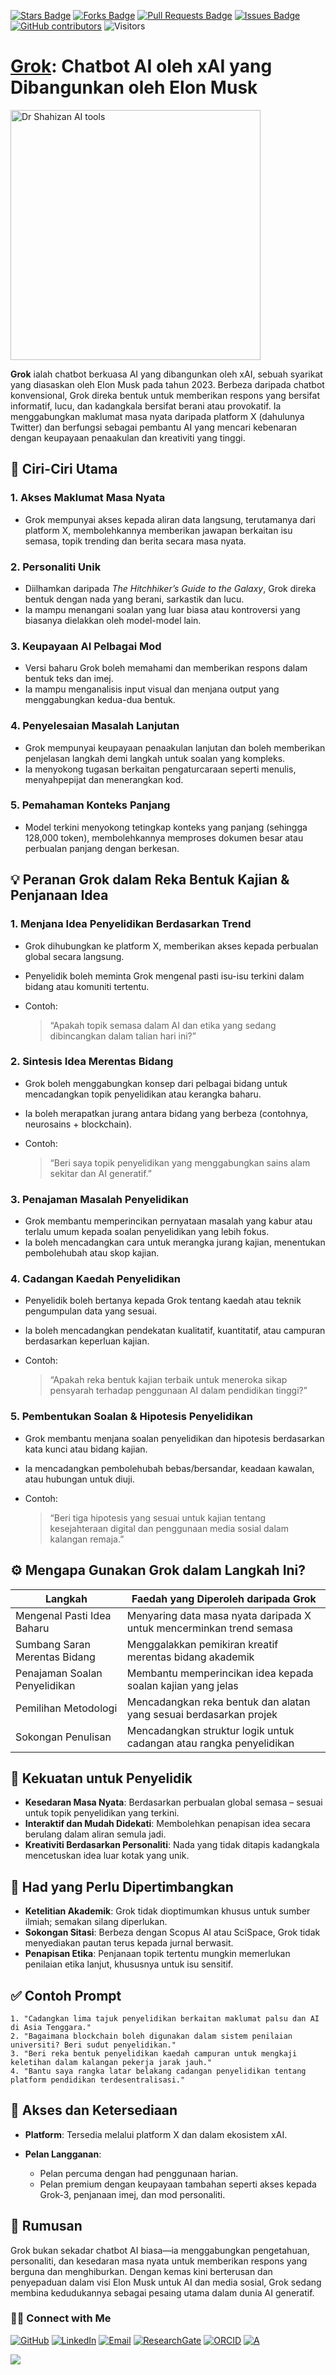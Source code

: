 <a href="https://github.com/drshahizan/short-course/stargazers"><img src="https://img.shields.io/github/stars/drshahizan/short-course" alt="Stars Badge"/></a>
<a href="https://github.com/drshahizan/short-course/network/members"><img src="https://img.shields.io/github/forks/drshahizan/short-course" alt="Forks Badge"/></a>
<a href="https://github.com/drshahizan/short-course/pulls"><img src="https://img.shields.io/github/issues-pr/drshahizan/short-course" alt="Pull Requests Badge"/></a>
<a href="https://github.com/drshahizan/short-course"><img src="https://img.shields.io/github/issues/drshahizan/short-course" alt="Issues Badge"/></a>
<a href="https://github.com/drshahizan/short-course/graphs/contributors"><img alt="GitHub contributors" src="https://img.shields.io/github/contributors/drshahizan/short-course?color=2b9348"></a>
![Visitors](https://api.visitorbadge.io/api/visitors?path=https%3A%2F%2Fgithub.com%2Fdrshahizan%2Fshort-course&labelColor=%23d9e3f0&countColor=%23697689&style=flat)
 
# [Grok](https://grok.com/): Chatbot AI oleh xAI yang Dibangunkan oleh Elon Musk

<img src="https://opencv.org/wp-content/uploads/2025/02/1920x1080-1.jpg" alt="Dr Shahizan AI tools" height="400">

**Grok** ialah chatbot berkuasa AI yang dibangunkan oleh xAI, sebuah syarikat yang diasaskan oleh Elon Musk pada tahun 2023. Berbeza daripada chatbot konvensional, Grok direka bentuk untuk memberikan respons yang bersifat informatif, lucu, dan kadangkala bersifat berani atau provokatif. Ia menggabungkan maklumat masa nyata daripada platform X (dahulunya Twitter) dan berfungsi sebagai pembantu AI yang mencari kebenaran dengan keupayaan penaakulan dan kreativiti yang tinggi.

## 🧠 Ciri-Ciri Utama

### 1. Akses Maklumat Masa Nyata

* Grok mempunyai akses kepada aliran data langsung, terutamanya dari platform X, membolehkannya memberikan jawapan berkaitan isu semasa, topik trending dan berita secara masa nyata.

### 2. Personaliti Unik

* Diilhamkan daripada *The Hitchhiker’s Guide to the Galaxy*, Grok direka bentuk dengan nada yang berani, sarkastik dan lucu.
* Ia mampu menangani soalan yang luar biasa atau kontroversi yang biasanya dielakkan oleh model-model lain.

### 3. Keupayaan AI Pelbagai Mod

* Versi baharu Grok boleh memahami dan memberikan respons dalam bentuk teks dan imej.
* Ia mampu menganalisis input visual dan menjana output yang menggabungkan kedua-dua bentuk.

### 4. Penyelesaian Masalah Lanjutan

* Grok mempunyai keupayaan penaakulan lanjutan dan boleh memberikan penjelasan langkah demi langkah untuk soalan yang kompleks.
* Ia menyokong tugasan berkaitan pengaturcaraan seperti menulis, menyahpepijat dan menerangkan kod.

### 5. Pemahaman Konteks Panjang

* Model terkini menyokong tetingkap konteks yang panjang (sehingga 128,000 token), membolehkannya memproses dokumen besar atau perbualan panjang dengan berkesan.

## 💡 Peranan Grok dalam Reka Bentuk Kajian & Penjanaan Idea

### 1. **Menjana Idea Penyelidikan Berdasarkan Trend**

* Grok dihubungkan ke platform X, memberikan akses kepada perbualan global secara langsung.
* Penyelidik boleh meminta Grok mengenal pasti isu-isu terkini dalam bidang atau komuniti tertentu.
* Contoh:

  > “Apakah topik semasa dalam AI dan etika yang sedang dibincangkan dalam talian hari ini?”

### 2. **Sintesis Idea Merentas Bidang**

* Grok boleh menggabungkan konsep dari pelbagai bidang untuk mencadangkan topik penyelidikan atau kerangka baharu.
* Ia boleh merapatkan jurang antara bidang yang berbeza (contohnya, neurosains + blockchain).
* Contoh:

  > “Beri saya topik penyelidikan yang menggabungkan sains alam sekitar dan AI generatif.”

### 3. **Penajaman Masalah Penyelidikan**

* Grok membantu memperincikan pernyataan masalah yang kabur atau terlalu umum kepada soalan penyelidikan yang lebih fokus.
* Ia boleh mencadangkan cara untuk merangka jurang kajian, menentukan pembolehubah atau skop kajian.

### 4. **Cadangan Kaedah Penyelidikan**

* Penyelidik boleh bertanya kepada Grok tentang kaedah atau teknik pengumpulan data yang sesuai.
* Ia boleh mencadangkan pendekatan kualitatif, kuantitatif, atau campuran berdasarkan keperluan kajian.
* Contoh:

  > “Apakah reka bentuk kajian terbaik untuk meneroka sikap pensyarah terhadap penggunaan AI dalam pendidikan tinggi?”

### 5. **Pembentukan Soalan & Hipotesis Penyelidikan**

* Grok membantu menjana soalan penyelidikan dan hipotesis berdasarkan kata kunci atau bidang kajian.
* Ia mencadangkan pembolehubah bebas/bersandar, keadaan kawalan, atau hubungan untuk diuji.
* Contoh:

  > “Beri tiga hipotesis yang sesuai untuk kajian tentang kesejahteraan digital dan penggunaan media sosial dalam kalangan remaja.”

## ⚙️ Mengapa Gunakan Grok dalam Langkah Ini?

| Langkah                       | Faedah yang Diperoleh daripada Grok                                  |
| ----------------------------- | -------------------------------------------------------------------- |
| Mengenal Pasti Idea Baharu    | Menyaring data masa nyata daripada X untuk mencerminkan trend semasa |
| Sumbang Saran Merentas Bidang | Menggalakkan pemikiran kreatif merentas bidang akademik              |
| Penajaman Soalan Penyelidikan | Membantu memperincikan idea kepada soalan kajian yang jelas          |
| Pemilihan Metodologi          | Mencadangkan reka bentuk dan alatan yang sesuai berdasarkan projek   |
| Sokongan Penulisan            | Mencadangkan struktur logik untuk cadangan atau rangka penyelidikan  |

## 🚀 Kekuatan untuk Penyelidik

* **Kesedaran Masa Nyata**: Berdasarkan perbualan global semasa – sesuai untuk topik penyelidikan yang terkini.
* **Interaktif dan Mudah Didekati**: Membolehkan penapisan idea secara berulang dalam aliran semula jadi.
* **Kreativiti Berdasarkan Personaliti**: Nada yang tidak ditapis kadangkala mencetuskan idea luar kotak yang unik.

## 📌 Had yang Perlu Dipertimbangkan

* **Ketelitian Akademik**: Grok tidak dioptimumkan khusus untuk sumber ilmiah; semakan silang diperlukan.
* **Sokongan Sitasi**: Berbeza dengan Scopus AI atau SciSpace, Grok tidak menyediakan pautan terus kepada jurnal berwasit.
* **Penapisan Etika**: Penjanaan topik tertentu mungkin memerlukan penilaian etika lanjut, khususnya untuk isu sensitif.

## ✅ Contoh Prompt

```text
1. "Cadangkan lima tajuk penyelidikan berkaitan maklumat palsu dan AI di Asia Tenggara."
2. "Bagaimana blockchain boleh digunakan dalam sistem penilaian universiti? Beri sudut penyelidikan."
3. "Beri reka bentuk penyelidikan kaedah campuran untuk mengkaji keletihan dalam kalangan pekerja jarak jauh."
4. "Bantu saya rangka latar belakang cadangan penyelidikan tentang platform pendidikan terdesentralisasi."
```

## 📱 Akses dan Ketersediaan

* **Platform**: Tersedia melalui platform X dan dalam ekosistem xAI.
* **Pelan Langganan**:

  * Pelan percuma dengan had penggunaan harian.
  * Pelan premium dengan keupayaan tambahan seperti akses kepada Grok-3, penjanaan imej, dan mod personaliti.

## 🧭 Rumusan

Grok bukan sekadar chatbot AI biasa—ia menggabungkan pengetahuan, personaliti, dan kesedaran masa nyata untuk memberikan respons yang berguna dan menghiburkan. Dengan kemas kini berterusan dan penyepaduan dalam visi Elon Musk untuk AI dan media sosial, Grok sedang membina kedudukannya sebagai pesaing utama dalam dunia AI generatif.

### 🙌🏻 Connect with Me
<p align="left">
    <a href="https://github.com/drshahizan" target="_blank"><img alt="GitHub" src="https://img.shields.io/badge/-@drshahizan-181717?style=flat-square&logo=GitHub&logoColor=white"></a>
    <a href="https://www.linkedin.com/in/drshahizan" target="_blank"><img alt="LinkedIn" src="https://img.shields.io/badge/-drshahizan-blue?style=flat-square&logo=Linkedin&logoColor=white&link=https://www.linkedin.com/in/drshahizan/"></a>
    <a href="mailto:shahizan@utm.my" target="_blank"><img alt="Email" src="https://img.shields.io/badge/-shahizan@utm.my-c14438?style=flat-square&logo=Gmail&logoColor=white&link=mailto:shahizan@utm.my.com"></a>
    <a href="https://www.researchgate.net/profile/Mohd-Othman-28" target="_blank"><img alt="ResearchGate" src="https://img.shields.io/badge/-ResearchGate-00CCBB?style=flat-square&logo=ResearchGate&logoColor=white"></a>
    <a href="https://orcid.org/0000-0003-4261-1873" target="_blank"><img alt="ORCID" src="https://img.shields.io/badge/-ORCID-A6CE39?style=flat-square&logo=ORCID&logoColor=white"></a> 
 <a href="https://visitorbadge.io/status?path=https%3A%2F%2Fgithub.com%2Fdrshahizan" target="_blank"><img alt="A" src="https://api.visitorbadge.io/api/visitors?path=https%3A%2F%2Fgithub.com%2Fdrshahizan&labelColor=%23697689&countColor=%23555555&style=plastic"></a>
 
![](https://hit.yhype.me/github/profile?user_id=81284918)
</p>

